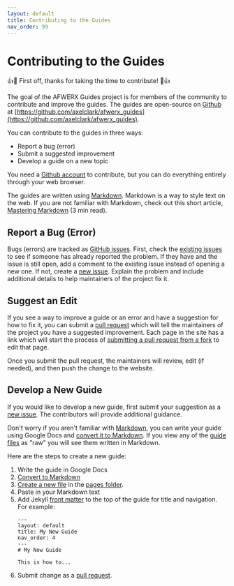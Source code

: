 ```yaml
---
layout: default
title: Contributing to the Guides
nav_order: 99
---
```

# Contributing to the Guides

👍🎉 First off, thanks for taking the time to contribute! 🎉👍

The goal of the AFWERX Guides project is for members of the community to contribute and improve
the guides.  The guides are open-source on [Github](www.github.com) at
[https://github.com/axelclark/afwerx_guides](https://github.com/axelclark/afwerx_guides).

You can contribute to the guides in three ways:

*  Report a bug (error)
*  Submit a suggested improvement
*  Develop a guide on a new topic

You need a [Github account](https://github.com/join) to contribute, but you can
do everything entirely through your web browser.

The guides are written using [Markdown](https://daringfireball.net/projects/markdown/).
Markdown is a way to style text on the web. If you are not familiar with
Markdown, check out this short article, [Mastering Markdown](https://guides.github.com/features/mastering-markdown/)
(3 min read).

## Report a Bug (Error)

Bugs (errors) are tracked as [GitHub issues](https://guides.github.com/features/issues/). First,
check the [existing issues](https://github.com/axelclark/afwerx_guides/issues)
to see if someone has already reported the problem. If they have and the issue is still open,
add a comment to the existing issue instead of opening a new one. If not, create a
[new issue](https://github.com/axelclark/afwerx_guides/issues/new). Explain the
problem and include additional details to help maintainers of the project fix it.

## Suggest an Edit

If you see a way to improve a guide or an error and have a suggestion for how to fix it, you can submit a
[pull request](https://help.github.com/en/github/collaborating-with-issues-and-pull-requests/about-pull-requests)
which will tell the maintainers of the project you have a suggested improvement.
Each page in the site has a link which will start the process of
[submitting a pull request from a fork](https://help.github.com/en/github/collaborating-with-issues-and-pull-requests/creating-a-pull-request-from-a-fork)
to edit that page.

Once you submit the pull request, the maintainers will
review, edit (if needed), and then push the change to the website.

## Develop a New Guide

If you would like to develop a new guide, first submit your suggestion as a [new
issue](https://github.com/axelclark/afwerx_guides/issues/new). The contributors
will provide additional guidance.

Don't worry if you aren't familiar with
[Markdown](https://guides.github.com/features/mastering-markdown/), you can
write your guide using Google Docs and [convert it to Markdown](https://www.bettertechtips.com/how-to/convert-google-doc-to-markdown/). If
you view any of the [guide files](https://github.com/axelclark/afwerx_guides/tree/master/pages)
as "raw" you will see them written in Markdown.

Here are the steps to create a new guide:

1. Write the guide in Google Docs
1. [Convert to Markdown](https://www.bettertechtips.com/how-to/convert-google-doc-to-markdown/)
1. [Create a new file](https://help.github.com/en/github/managing-files-in-a-repository/creating-new-files) in the [pages folder](https://github.com/axelclark/afwerx_guides/tree/master/pages).
1. Paste in your Markdown text
1. Add Jekyll [front matter](https://jekyllrb.com/docs/front-matter/) to the top of
the guide for title and navigation. For example: 
    ```
    ---
    layout: default
    title: My New Guide
    nav_order: 4
    ---
    # My New Guide
    
    This is how to...
    ```
1. Submit change as a [pull request](https://help.github.com/en/github/collaborating-with-issues-and-pull-requests/creating-a-pull-request).
